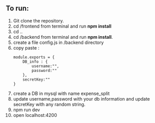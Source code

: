 ## To run:


1. Git clone the repository.
2. cd /frontend from terminal and run **npm install**
3. cd ..
4. cd /backend from terminal and run **npm install**.
5. create a file config.js in /backend directory
6. copy paste : 
	```
	module.exports = {
	    DB_info : {
	        username:"",
	        password:""
	    },
	    secretKey:""
	}
	```
7. create a DB in mysql with name expense_split
8. update username,password with your db information and update secretKey with any random string.
9. npm run dev
10. open localhost:4200
